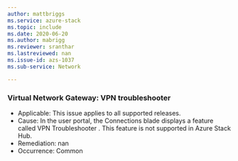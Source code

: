 ```yaml
---
author: mattbriggs
ms.service: azure-stack
ms.topic: include
ms.date: 2020-06-20
ms.author: mabrigg
ms.reviewer: sranthar
ms.lastreviewed: nan
ms.issue-id: azs-1037
ms.sub-service: Network

---
```

### Virtual Network Gateway: VPN troubleshooter

- Applicable: This issue applies to all supported releases.
- Cause: In the user portal, the Connections blade displays a feature called VPN Troubleshooter . This feature is not supported in Azure Stack Hub. 
- Remediation: nan
- Occurrence: Common